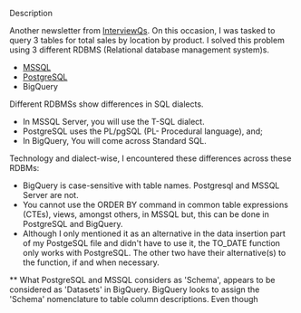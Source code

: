 Description

Another newsletter from [InterviewQs](https://www.interviewqs.com/). On this occasion, I was tasked to query 3 tables for total sales by location by product. I solved this problem using 3 different RDBMS (Relational database management system)s.

* [MSSQL](https://github.com/PaulinaJohn/Total_grocery_sales-SQL-InterviewQs/blob/main/interviewQS-answer.sql)
* [PostgreSQL](https://github.com/PaulinaJohn/InterviewQs-Total_Grocery_Sales-SQL/blob/main/Total_Grocery_Sales-%20PostgreSQL.sql)
* BigQuery

Different RDBMSs show differences in SQL dialects.

* In MSSQL Server, you will use the T-SQL dialect.
* PostgreSQL uses the PL/pgSQL (PL- Procedural language), and;
* In BigQuery, You will come across Standard SQL.

Technology and dialect-wise, I encountered these differences across these RDBMs:
* BigQuery is case-sensitive with table names. Postgresql and MSSQL Server are not.
* You cannot use the ORDER BY command in common table expressions (CTEs), views, amongst others, in MSSQL but, this can be done in PostgreSQL and BigQuery.
* Although I only mentioned it as an alternative in the data insertion part of my PostgeSQL file and didn't have to use it, the TO_DATE function only works with PostgreSQL. The other two have their alternative(s) to the function, if and when necessary.

** What PostgreSQL and MSSQL considers as 'Schema', appears to be considered as 'Datasets' in BigQuery. BigQuery looks to assign the 'Schema' nomenclature to table column descriptions. Even though
